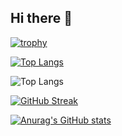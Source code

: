 ## Hi there 👋

[![trophy](https://github-profile-trophy.vercel.app/?username=DiandreMiller)](https://github.com/ryo-ma/github-profile-trophy)

[![Top Langs](https://github-readme-stats.vercel.app/api/top-langs/?username=DiandreMiller)](https://github.com/anuraghazra/github-readme-stats)

![Top Langs](https://github-readme-stats.vercel.app/api/top-langs/?username=DiandreMiller&size_weight=0.5&count_weight=0.5)

[![GitHub Streak](https://streak-stats.demolab.com/?user=DiandreMiller)](https://git.io/streak-stats)

[![Anurag's GitHub stats](https://github-readme-stats.vercel.app/api?username=DiandreMiller)](https://github.com/anuraghazra/github-readme-stats)





